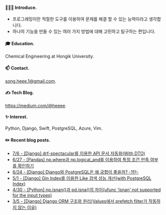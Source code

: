 

#### 🙇🏻‍♀️ Introduce. 

- 프로그래밍이란 적절한 도구를 이용하여 문제를 해결 할 수 있는 능력이라고 생각합니다.
- 하나의 기능을 만들 수 있는 여러 가지 방법에 대해 고민하고 탐구하는 편입니다.  

#### 🎓 Education.
Chemical Engineering at Hongik University.  

 
#### 📫 Contact.
song.heee.1@gmail.com. 


#### ✍️ Tech Blog.
https://medium.com/@heeee. 


#### ✨ Interest.
Python, Django, Swift, PostgreSQL, Azure, Vim. 

#### ✏️ Recent blog posts.  
 - [7/6 - [Django] drf-spectacular를 이용한 API 문서 자동화(With DTO)](https://medium.com/@heeee/django-drf-spectacular%EB%A5%BC-%EC%9D%B4%EC%9A%A9%ED%95%9C-api-%EB%AC%B8%EC%84%9C-%EC%9E%90%EB%8F%99%ED%99%94-with-dto-91fbf4af6781?source=rss-c2e45ad344fe------2)
 - [6/27 - [Pandas] np.where과 np.logical_and를 이용하여 특정 조건 만족 여부를 확인하기](https://medium.com/@heeee/pandas-np-where%EA%B3%BC-np-logical-and%EB%A5%BC-%EC%9D%B4%EC%9A%A9%ED%95%98%EC%97%AC-%ED%8A%B9%EC%A0%95-%EC%A1%B0%EA%B1%B4-%EB%A7%8C%EC%A1%B1-%EC%97%AC%EB%B6%80%EB%A5%BC-%ED%99%95%EC%9D%B8%ED%95%98%EA%B8%B0-dd57cb6ae129?source=rss-c2e45ad344fe------2)
 - [6/24 - [Django] Django와 PostgreSQL은 왜 궁합이 좋을까? -1탄-](https://medium.com/@heeee/django-django%EC%99%80-postgresql%EC%9D%80-%EC%99%9C-%EA%B6%81%ED%95%A9%EC%9D%B4-%EC%A2%8B%EC%9D%84%EA%B9%8C-1%ED%83%84-54af53bec906?source=rss-c2e45ad344fe------2)
 - [5/1 - [Django] Gin Index를 이용한 Like 검색 성능 개선(with PostgreSQL Index)](https://medium.com/@heeee/django-gin-index%EB%A5%BC-%EC%9D%B4%EC%9A%A9%ED%95%9C-like-%EA%B2%80%EC%83%89-%EC%84%B1%EB%8A%A5-%EA%B0%9C%EC%84%A0-with-postgresql-index-9c9eae7f67b7?source=rss-c2e45ad344fe------2)
 - [4/30 - [Python] np.isnan()과 pd.isna()의 차이(ufunc ‘isnan’ not supported for the input types)](https://medium.com/@heeee/python-np-isnan-%EA%B3%BC-pd-isna-%EC%9D%98-%EC%B0%A8%EC%9D%B4-ufunc-isnan-not-supported-for-the-input-types-7c67abdea363?source=rss-c2e45ad344fe------2)
 - [3/5 - [Django] Django ORM 구조와 원리(Values에서 prefetch filter가 작동하지 않는 이유)](https://medium.com/@heeee/django-django-orm-%EA%B5%AC%EC%A1%B0%EC%99%80-%EC%9B%90%EB%A6%AC-values%EC%97%90%EC%84%9C-prefetch-filter%EA%B0%80-%EC%9E%91%EB%8F%99%ED%95%98%EC%A7%80-%EC%95%8A%EB%8A%94-%EC%9D%B4%EC%9C%A0-90813975fdc3?source=rss-c2e45ad344fe------2)
